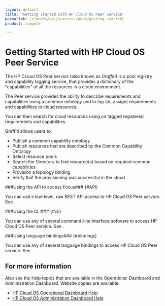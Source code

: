 ```yaml
---
layout: default
title: "Getting Started with HP Cloud OS Peer Service"
permalink: /cloudos/api/services/peer/getting-started/
product: compute

---
```

# Getting Started with HP Cloud OS Peer Service #

<!-- modeled after HP Cloud Networking Getting Started (network.getting.started.md); text from docs.hpcloud.com/cloudos/prepare/overview/ -->

The HP CLoud OS Peer service (also known as *Graffiti*) is a pool registry and capability tagging service, that provides a dictionary of the "capabilities" of all the resources in a cloud environment.

The Peer service provides the ability to describe requirements and capabilities using a common ontology and to *tag* (or, assign) requirements and capabilities to cloud resources. 

You can then search for cloud resources using on tagged registered requirements and capabilities. 

Graffiti allows users to:

- Publish a common capability ontology
- Publish resources that are described by the Common Capability Ontology
- Select resource pools
- Search the Directory to find resource(s) based on required common capabilities
- Provision a topology binding
- Verify that the provisioning was successful in the cloud


###Using the API to access Focus### {#API}
 
You can use a low-level, raw REST API access to HP Cloud OS Peer service. See .

###Using the CLI### {#cli}

You can use any of several command-line interface software to access HP Cloud OS Peer service. See .

###Using language bindings### {#bindings}

You can use any of several language bindings to access HP Cloud OS Peer service. See .


## For more information ##
Also see the Help topics that are available in the Operational Dashboard and Administration Dashboard.  Website copies are available:

* [HP Cloud OS Operational Dashboard Help](/cloudos/manage/operational-dashboard/)
* [HP Cloud OS Administration Dashboard Help](/cloudos/manage/administration-dashboard/)